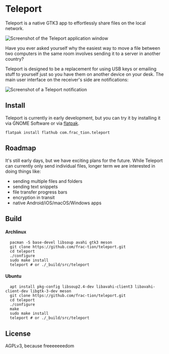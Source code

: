 # Teleport
Teleport is a native GTK3 app to effortlessly share files on the local network.

![Screenshot of the Teleport application window](docs/screenshots/window.png)

Have you ever asked yourself why the easiest way to move a file between two computers in the same room involves sending it to a server in another country?

Teleport is designed to be a replacement for using USB keys or emailing stuff to yourself just so you have them on another device on your desk. The main user interface on the receiver's side are notifications:

![Screenshot of a Teleport notification](docs/screenshots/notification.png)

## Install
Teleport is currently in early development, but you can try it by installing it
via GNOME Software or via [flatpak](http://flatpak.org).
```
flatpak install flathub com.frac_tion.teleport
```

## Roadmap
It's still early days, but we have exciting plans for the future. While Teleport can currently only send individual files, longer term we are interested in doing things like:
* sending multiple files and folders
* sending text snippets
* file transfer progress bars
* encryption in transit
* native Android/iOS/macOS/Windows apps

## Build
#### Archlinux
```
  pacman -S base-devel libsoup avahi gtk3 meson
  git clone https://github.com/frac-tion/teleport.git
  cd teleport
  ./configure
  sudo make install
  teleport # or ./_build/src/teleport
```
#### Ubuntu
```
  apt install pkg-config libsoup2.4-dev libavahi-client3 libavahi-client-dev libgtk-3-dev meson
  git clone https://github.com/frac-tion/teleport.git
  cd teleport
  ./configure
  make
  sudo make install
  teleport # or ./_build/src/teleport
```


## License
AGPLv3, because freeeeeeedom

